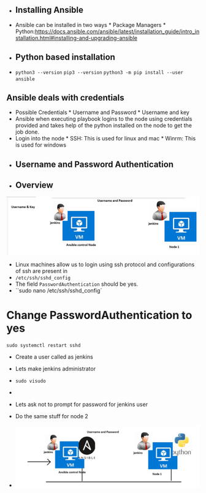 * ## Installing Ansible
* Ansible can be installed in two ways
          * Package Managers
          * Python:https://docs.ansible.com/ansible/latest/installation_guide/intro_installation.html#installing-and-upgrading-ansible
* ## Python based installation
* `python3 --version`
  `pip3 --version`
  `python3 -m pip install --user ansible`
## Ansible deals with credentials
* Possible Credentials
       * Username and Password
       * Username and key
* Ansible when executing playbook logins to the node using credentials provided and takes help of the python installed on the node to get the job done.
* Login into the node
       * SSH: This is used for linux and mac
       * Winrm: This is used for windows
* ## Username and Password Authentication
* ## Overview
![preview](images/a19.png)
* Linux machines allow us to login using ssh protocol and configurations of ssh are present in 
* `/etc/ssh/sshd_config` 
* The field `PasswordAuthentication` should be yes.
* ``sudo nano /etc/ssh/sshd_config`
# Change PasswordAuthentication to yes
  ``sudo systemctl restart sshd``   
* Create a user called as jenkins

* Lets make jenkins administrator
* `sudo visudo`
* 
* Lets ask not to prompt for password for jenkins user

* Do the same stuff for node 2 
* ![preview](images/a20.png) 